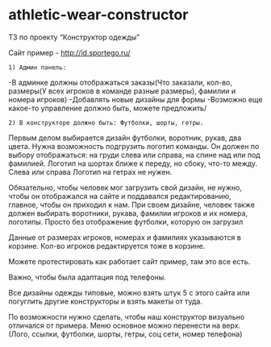 # athletic-wear-constructor

ТЗ по проекту “Конструктор одежды”

Сайт пример - http://id.sportego.ru/

    1) Админ панель:
-В админке должны отображаться заказы(Что заказали, кол-во, размеры(У всех игроков в команде разные размеры), фамилии и номера игроков)
-Добавлять новые дизайны для формы
-Возможно еще какое-то управление должно быть, можете предложить/

    2) В конструкторе должно быть: Футболки, шорты, гетры.
Первым делом выбирается дизайн футболки, воротник, рукав, два цвета. Нужна возможность подгрузить логотип команды. Он должен по выбору отображаться: на груди слева или справа, на спине над или под фамилией.
Логотип на шортах ближе к переду, но сбоку, что-то между. Слева или справа
Логотип на гетрах не нужен.

Обязательно, чтобы человек мог загрузить свой дизайн, не нужно, чтобы он отображался на сайте и поддавался редактированию, главное, чтобы он приходил к нам. При своем дизайне, человек также должен выбирать воротники, рукава, фамилии игроков и их номера, логотипы. Просто без отображение футболки, которую он загрузил

Данные от размерах игроков, номерах и фамилиях указываются в корзине. Кол-во игроков редактируется тоже в корзине.

Можете протестировать как работает сайт пример, там это все есть.

Важно, чтобы была адаптация под телефоны.

Все дизайны одежды типовые, можно взять штук 5 с этого сайта или погуглить другие конструкторы и взять макеты от туда.

По возможности нужно сделать, чтобы наш конструктор визуально отличался от примера. Меню основное можно перенести на верх. (Лого, ссылки, футболки, шорты, гетры, соц сети, номер телефона)
